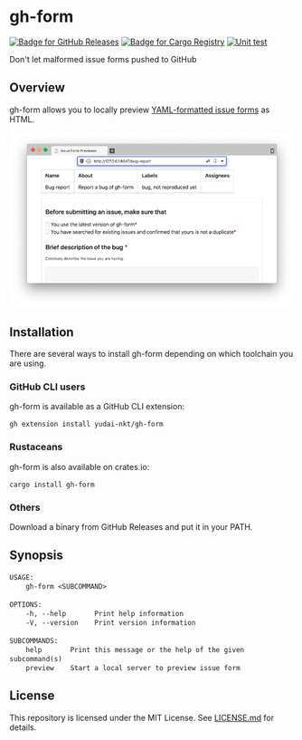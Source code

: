 # gh-form

[![Badge for GitHub Releases](https://img.shields.io/github/v/release/yudai-nkt/gh-form)](https://github.com/yudai-nkt/gh-form/releases)
[![Badge for Cargo Registry](https://img.shields.io/crates/v/gh-form)](https://crates.io/crates/gh-form)
[![Unit test](https://github.com/yudai-nkt/gh-form/actions/workflows/test.yml/badge.svg)](https://github.com/yudai-nkt/gh-form/actions/workflows/test.yml)

Don't let malformed issue forms pushed to GitHub

## Overview

gh-form allows you to locally preview [YAML-formatted issue forms](https://docs.github.com/en/communities/using-templates-to-encourage-useful-issues-and-pull-requests/syntax-for-issue-forms) as HTML.

![Screenshot of gh-form's preview](./img/preview.png)

## Installation

There are several ways to install gh-form depending on which toolchain you are using.

### GitHub CLI users

gh-form is available as a GitHub CLI extension:

```console
gh extension install yudai-nkt/gh-form
```

### Rustaceans

gh-form is also available on crates.io:

```console
cargo install gh-form
```

### Others

Download a binary from GitHub Releases and put it in your PATH.

## Synopsis

```console
USAGE:
    gh-form <SUBCOMMAND>

OPTIONS:
    -h, --help       Print help information
    -V, --version    Print version information

SUBCOMMANDS:
    help       Print this message or the help of the given subcommand(s)
    preview    Start a local server to preview issue form
```

## License

This repository is licensed under the MIT License.
See [LICENSE.md]() for details.
